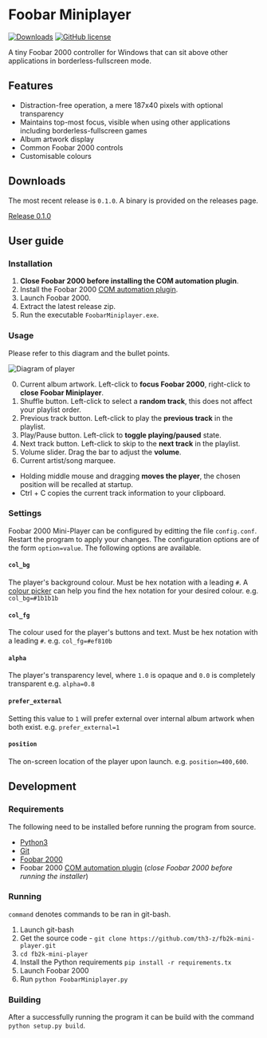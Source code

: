# Foobar Miniplayer

[![Downloads](https://img.shields.io/github/downloads/th3-z/fb2k-mini-player/total.svg)](https://img.shields.io/github/downloads/th3-z/fb2k-mini-player/total.svg)
[![GitHub license](https://img.shields.io/github/license/th3-z/fb2k-mini-player)](https://github.com/th3-z/fb2k-mini-player/blob/master/LICENSE)

A tiny Foobar 2000 controller for Windows that can sit above other applications
in borderless-fullscreen mode.

## Features

* Distraction-free operation, a mere 187x40 pixels with optional transparency
* Maintains top-most focus, visible when using other applications including borderless-fullscreen games
* Album artwork display
* Common Foobar 2000 controls
* Customisable colours

## Downloads

The most recent release is `0.1.0`. A binary is provided on the releases page.

[Release 0.1.0](https://github.com/th3-z/fb2k-mini-player/releases/tag/0.1.0)

## User guide

### Installation

1. **Close Foobar 2000 before installing the COM automation plugin**.
2. Install the Foobar 2000
   [COM automation plugin](https://hydrogenaud.io/index.php/topic,39946.0.html).
2. Launch Foobar 2000.
3. Extract the latest release zip.
4. Run the executable `FoobarMiniplayer.exe`.

### Usage

Please refer to this diagram and the bullet points.

![Diagram of player](https://files.th3-z.xyz/standing/mini-player.png)

0. Current album artwork. Left-click to **focus Foobar 2000**, right-click to **close Foobar Miniplayer**.
1. Shuffle button. Left-click to select a **random track**, this does not affect your playlist order.
2. Previous track button. Left-click to play the **previous track** in the playlist.
3. Play/Pause button. Left-click to **toggle playing/paused** state.
4. Next track button. Left-click to skip to the **next track** in the playlist.
5. Volume slider. Drag the bar to adjust the **volume**.
6. Current artist/song marquee.

* Holding middle mouse and dragging **moves the player**, the chosen position will be recalled at startup.
* Ctrl + C copies the current track information to your clipboard.

### Settings

Foobar 2000 Mini-Player can be configured by editting the file `config.conf`.
Restart the program to apply your changes. The configuration options are of the
form `option=value`. The following options are available.

#### `col_bg`

The player's background colour. Must be hex notation with a leading `#`. A [colour picker](https://duckduckgo.com/?q=colour+picker) can help you find the hex notation for your desired colour. e.g. `col_bg=#1b1b1b`

#### `col_fg`

The colour used for the player's buttons and text. Must be hex notation with a leading `#`. e.g. `col_fg=#ef810b`

#### `alpha` 

The player's transparency level, where `1.0` is opaque and `0.0` is completely transparent e.g. `alpha=0.8`

#### `prefer_external`

Setting this value to `1` will prefer external over internal album artwork when both exist. e.g. `prefer_external=1`

#### `position`

The on-screen location of the player upon launch. e.g. `position=400,600`.

## Development

### Requirements

The following need to be installed before running the program from source.

* [Python3](https://www.python.org/downloads/)
* [Git](https://git-scm.com/downloads)
* [Foobar 2000](https://www.foobar2000.org/download)
* Foobar 2000 [COM automation plugin](https://hydrogenaud.io/index.php/topic,39946.0.html)
  (*close Foobar 2000 before running the installer*)

### Running

`command` denotes commands to be ran in git-bash.

1. Launch git-bash
2. Get the source code  -
   `git clone https://github.com/th3-z/fb2k-mini-player.git`
3. `cd fb2k-mini-player`
4. Install the Python requirements `pip install -r requirements.tx`
5. Launch Foobar 2000
6. Run `python FoobarMiniplayer.py`

### Building

After a successfully running the program it can be build with the command
`python setup.py build`.
